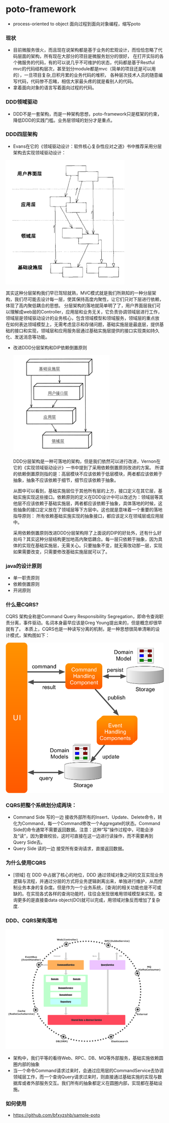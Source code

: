 # poto-framework

- process-oriented to object 面向过程到面向对象编程，缩写poto

### 现状
- 目前微服务很火，而且现在说架构都是基于业务的宏观设计，而恰恰忽略了代码层面的架构，所有现在大部分的项目是微服务划分的很好，
在打开实际的各个微服务的代码，有的可以说几乎不可维护的状态，代码都是基于Restful mvc的代码结构层次，甚至划分module都是mvc（简单的项目还是可以用的），一旦项目复杂,日积月累的业务代码的堆积，
各种层次技术人员的随意编写代码，代码惨不忍睹，相信大家最头疼的就是看别人的代码。
- 拿着面向对象的语言写着面向过程的代码。

### DDD领域驱动
- DDD不是一套架构，而是一种架构思想，poto-framework只是框架的约束，降低DDD的实践门槛。业务层领域的划分才是重点。

### DDD四层架构
- Evans在它的《领域驱动设计：软件核心复杂性应对之道》书中推荐采用分层架构去实现领域驱动设计：

![](doc/ddd-四层架构-old.png) 
  
  其实这种分层架构我们早已驾轻就熟，MVC模式就是我们所熟知的一种分层架构，我们尽可能去设计每一层，使其保持高度内聚性，让它们只对下层进行依赖，体现了高内聚低耦合的思想。
分层架构的落地就简单明了了，用户界面层我们可以理解成web层的Controller，应用层和业务无关，它负责协调领域层进行工作，领域层是领域驱动设计的业务核心，包含领域模型和领域服务，领域层的重点放 在如何表达领域模型上，无需考虑显示和存储问题，基础实施层是最底层，提供基础的接口和实现，领域层和应用服务层通过基础实施层提供的接口实现类如持久化、发送消息等功能。

- 改进DDD分层架构和DIP依赖倒置原则

    ![](doc/ddd-四层-new.png)

  DDD分层架构是一种可落地的架构，但是我们依然可以进行改进，Vernon在它的《实现领域驱动设计》一书中提到了采用依赖倒置原则改进的方案。
所谓的依赖倒置原则指的是：高层模块不应该依赖于低层模块，两者都应该依赖于抽象，抽象不应该依赖于细节，细节应该依赖于抽象。

  从图中可以看到，基础实施层位于其他所有层的上方，接口定义在其它层，基础实施实现这些接口。依赖原则的定义在DDD设计中可以改述为：领域层等其他层不应该依赖于基础实施层，两者都应该依赖于抽象，具体落地的时候，这些抽象的接口定义放在了领域层等下方层中。这也就是意味着一个重要的落地指导原则： 所有依赖基础实施实现的抽象接口，都应该定义在领域层或应用层中。

  采用依赖倒置原则改进DDD分层架构除了上面说的DIP的好处外，还有什么好处吗？其实这种分层结构更加地高内聚低耦合。每一层只依赖于抽象，因为具体的实现在基础实施层，无需关心。只要抽象不变，就无需改动那一层，实现如果需要改变，只需要修改基础实施层就可以了。

### java的设计原则
- 单一职责原则
- 依赖倒置原则
- 开闭原则

### 什么是CQRS?
CQRS 架构全称是Command Query Responsibility Segregation，即命令查询职责分离，事件驱动。名词本身最早应该是Greg Young提出来的，但是概念却很早就有了。
本质上，CQRS也是一种读写分离的机制，是一种思想很简单清晰的设计模式，架构图如下：

![](doc/cqrs.png)

### CQRS把整个系统划分成两块：

- Command Side 写的一边
接收外部所有的Insert、Update、Delete命令，转化为Command，每一个Command修改一个Aggregate的状态。Command Side的命令通常不需要返回数据。注意：这种“写”操作过程中，可能会涉及“读”，因为要做校验，这时可直接在这一边进行读操作，而不需要再到Query Side去。
- Query Side 读的一边
接受所有查询请求，直接返回数据。

### 为什么使用CQRS
- [领域] 在 DDD 中占据了核心的地位，DDD 通过领域对象之间的交互实现业务逻辑与流程，并通过分层的方式将业务逻辑剥离出来，单独进行维护，从而控制业务本身的复杂度。但是作为一个业务系统，[查询]的相关功能也是不可或缺的。在实现各式各样的查询功能时，往往会发现很难用领域模型来实现，查询更多的是直接查data object(DO)就可以完成，用领域对象反而增加了复杂度.

### DDD、CQRS架构落地
![](doc/ddd-cqrs.png)
- 架构中，我们平等的看待Web、RPC、DB、MQ等外部服务，基础实施依赖圆圈内部的抽象
- 当一个命令Command请求过来时，会通过应用层的CommandService去协调领域层工作，而一个查询Query请求过来时，则直接通过基础实施的实现与数据库或者外部服务交互。我们所有的抽象都定义在圆圈内部，实现都在基础设施。

### 如何使用
- https://github.com/bfxyzshb/sample-poto

